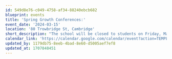 ```yaml
---
id: 549d8e76-c049-4758-af34-88240ebcb682
blueprint: events
title: 'Spring Growth Conferences:'
event_date: '2024-03-15'
location: '80 Trowbridge St, Cambridge'
short_description: "The school will be closed to students on Friday, March 15th as we host Spring Growth Conferences. Join your child's classroom teachers for a discussion of growth and development since the fall conference and to set goals for the remainder of the school year."
calendar_link: 'https://calendar.google.com/calendar/event?action=TEMPLATE&tmeid=MDQ4NmpjOTdhazhhcnFxZHFlcmkwaGtybDYgY19mNDRmNTg2NWYwNTVlNmM5MTVmNGQxY2RkZjliNzRjMzFjOGQ0YWUxZjNlZjkyZWY2ZDU4ZDllNTc2NTQ5OTc0QGc&tmsrc=c_f44f5865f055e6c915f4d1cddf9b74c31c8d4ae1f3ef92ef6d58d9e576549974%40group.calendar.google.com'
updated_by: 1179db75-8eeb-4bad-8e60-d5005aef7ef8
updated_at: 1707848451
---
```

